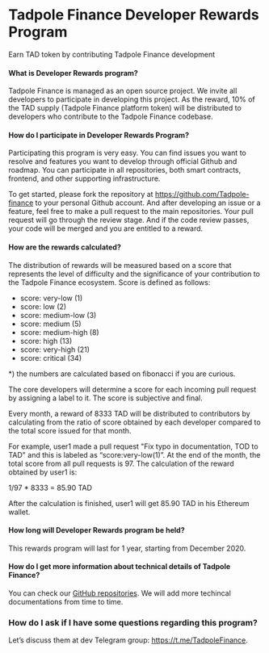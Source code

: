# Tadpole Finance Developer Rewards Program

Earn TAD token by contributing Tadpole Finance development


#### What is Developer Rewards program?

Tadpole Finance is managed as an open source project. We invite all developers to participate in developing this project. As the reward, 10% of the TAD supply (Tadpole Finance platform token) will be distributed to developers who contribute to the Tadpole Finance codebase.

#### How do I participate in Developer Rewards Program?

Participating this program is very easy. You can find issues you want to resolve and features you want to develop through official Github and roadmap. You can participate in all repositories, both smart contracts, frontend, and other supporting infrastructure.

To get started, please fork the repository at https://github.com/Tadpole-finance to your personal Github account. And after developing an issue or a feature, feel free to make a pull request to the main repositories. Your pull request will go through the review stage. And if the code review passes, your code will be merged and you are entitled to a reward.

#### How are the rewards calculated?

The distribution of rewards will be measured based on a score that represents the level of difficulty and the significance of your contribution to the Tadpole Finance ecosystem. Score is defined as follows:

* score: very-low (1)
* score: low (2)
* score: medium-low (3)
* score: medium (5)
* score: medium-high (8)
* score: high (13)
* score: very-high (21)
* score: critical (34)

*) the numbers are calculated based on fibonacci if you are curious.

The core developers will determine a score for each incoming pull request by assigning a label to it. The score is subjective and final.

Every month, a reward of 8333 TAD will be distributed to contributors by calculating from the ratio of score obtained by each developer compared to the total score issued for that month.

For example, user1 made a pull request "Fix typo in documentation, TOD to TAD" and this is labeled as “score:very-low(1)”. At the end of the month, the total score from all pull requests is 97. The calculation of the reward obtained by user1 is:

1/97 * 8333 = 85.90 TAD

After the calculation is finished, user1 will get 85.90 TAD in his Ethereum wallet.

#### How long will Developer Rewards program be held?

This rewards program will last for 1 year, starting from December 2020.

#### How do I get more information about technical details of Tadpole Finance?

You can check our [GitHub repositories](https://github.com/tadpole-finance). We will add more techincal documentations from time to time.

### How do I ask if I have some questions regarding this program?

Let’s discuss them at dev Telegram group: https://t.me/TadpoleFinance.
